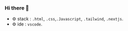 ### Hi there 👋
- ⚙️ stack : `.html`, `.css`,`.Javascript`, `.tailwind`, `.nextjs`.
- ⚙️ ide :  `vscode`.
